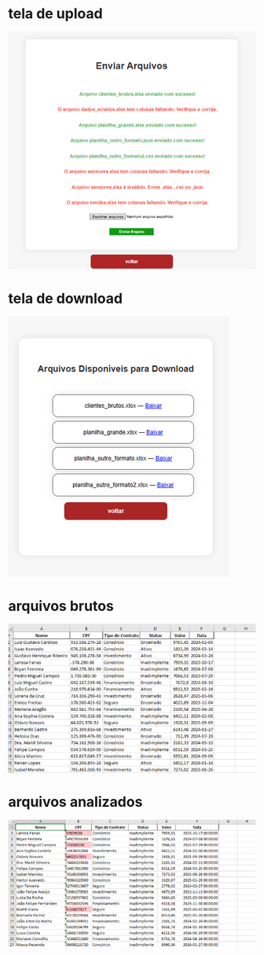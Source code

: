 # tela de upload
![tela_upload](screenshots/enviando%20arquivos.png)

# tela de download
![tela_download](screenshots/ver%20downloads.png)

# arquivos brutos
![antes](screenshots/antes.png)

# arquivos analizados
![depois](screenshots/depois.png)
